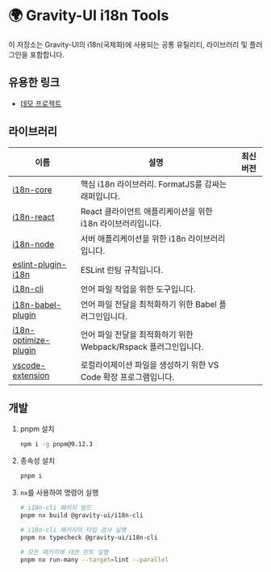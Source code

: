 # 🌍 Gravity-UI i18n Tools

이 저장소는 Gravity-UI의 i18n(국제화)에 사용되는 공통 유틸리티, 라이브러리 및 플러그인을 포함합니다.

## 유용한 링크

- [데모 프로젝트](./example/README.md)

## 라이브러리

| 이름                                                    | 설명                                                         | 최신 버전                                                |
|-------------------------------------------------------------|------------------------------------------------------------------|----------------------------------------------------------------|
| [i18n-core](./packages/i18n-core/README.md)                 | 핵심 i18n 라이브러리. FormatJS를 감싸는 래퍼입니다.                  |  |
| [i18n-react](./packages/i18n-react/README.md)               | React 클라이언트 애플리케이션을 위한 i18n 라이브러리입니다.              |  |
| [i18n-node](./packages/i18n-node/README.md)                 | 서버 애플리케이션을 위한 i18n 라이브러리입니다.                        |  |
| [eslint-plugin-i18n](./packages/eslint-plugin-i18n/README.md) | ESLint 린팅 규칙입니다.                                       |  |
| [i18n-cli](./packages/i18n-cli/README.md)                   | 언어 파일 작업을 위한 도구입니다.                           |  |
| [i18n-babel-plugin](./packages/i18n-babel-plugin/README.md) | 언어 파일 전달을 최적화하기 위한 Babel 플러그인입니다.           |  |
| [i18n-optimize-plugin](./packages/i18n-optimize-plugin/README.md) | 언어 파일 전달을 최적화하기 위한 Webpack/Rspack 플러그인입니다. |  |
| [vscode-extension](./packages/vscode-extension/README.md) | 로컬라이제이션 파일을 생성하기 위한 VS Code 확장 프로그램입니다. | |

## 개발

1. pnpm 설치

    ```bash
    npm i -g pnpm@9.12.3
    ```

1. 종속성 설치

    ```bash
    pnpm i
    ```

1. `nx`를 사용하여 명령어 실행

    ```bash
    # i18n-cli 패키지 빌드
    pnpm nx build @gravity-ui/i18n-cli

    # i18n-cli 패키지의 타입 검사 실행
    pnpm nx typecheck @gravity-ui/i18n-cli

    # 모든 패키지에 대한 린트 실행
    pnpm nx run-many --target=lint --parallel
    ```